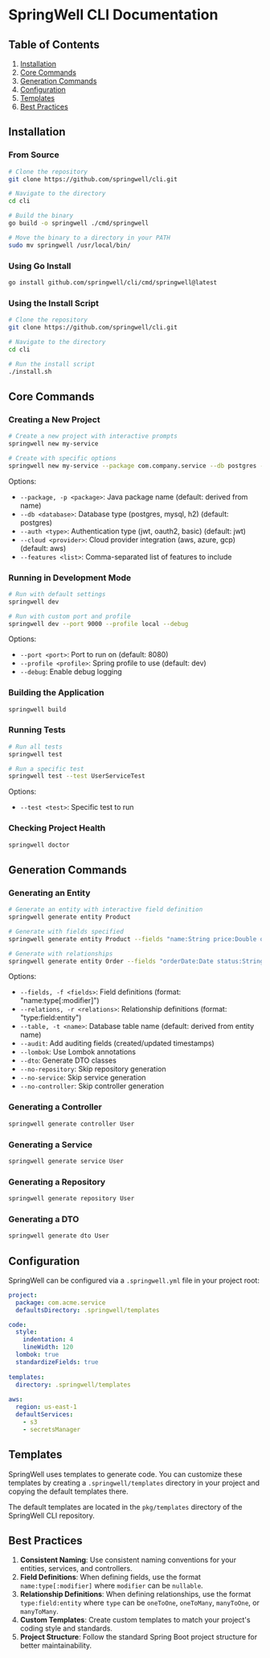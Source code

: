 # SpringWell CLI Documentation

## Table of Contents

1. [Installation](#installation)
2. [Core Commands](#core-commands)
3. [Generation Commands](#generation-commands)
4. [Configuration](#configuration)
5. [Templates](#templates)
6. [Best Practices](#best-practices)

## Installation

### From Source

```bash
# Clone the repository
git clone https://github.com/springwell/cli.git

# Navigate to the directory
cd cli

# Build the binary
go build -o springwell ./cmd/springwell

# Move the binary to a directory in your PATH
sudo mv springwell /usr/local/bin/
```

### Using Go Install

```bash
go install github.com/springwell/cli/cmd/springwell@latest
```

### Using the Install Script

```bash
# Clone the repository
git clone https://github.com/springwell/cli.git

# Navigate to the directory
cd cli

# Run the install script
./install.sh
```

## Core Commands

### Creating a New Project

```bash
# Create a new project with interactive prompts
springwell new my-service

# Create with specific options
springwell new my-service --package com.company.service --db postgres --auth jwt
```

Options:
- `--package, -p <package>`: Java package name (default: derived from name)
- `--db <database>`: Database type (postgres, mysql, h2) (default: postgres)
- `--auth <type>`: Authentication type (jwt, oauth2, basic) (default: jwt)
- `--cloud <provider>`: Cloud provider integration (aws, azure, gcp) (default: aws)
- `--features <list>`: Comma-separated list of features to include

### Running in Development Mode

```bash
# Run with default settings
springwell dev

# Run with custom port and profile
springwell dev --port 9000 --profile local --debug
```

Options:
- `--port <port>`: Port to run on (default: 8080)
- `--profile <profile>`: Spring profile to use (default: dev)
- `--debug`: Enable debug logging

### Building the Application

```bash
springwell build
```

### Running Tests

```bash
# Run all tests
springwell test

# Run a specific test
springwell test --test UserServiceTest
```

Options:
- `--test <test>`: Specific test to run

### Checking Project Health

```bash
springwell doctor
```

## Generation Commands

### Generating an Entity

```bash
# Generate an entity with interactive field definition
springwell generate entity Product

# Generate with fields specified
springwell generate entity Product --fields "name:String price:Double quantity:Integer description:String:nullable"

# Generate with relationships
springwell generate entity Order --fields "orderDate:Date status:String" --relations "manyToOne:customer:User oneToMany:items:OrderItem"
```

Options:
- `--fields, -f <fields>`: Field definitions (format: "name:type[:modifier]")
- `--relations, -r <relations>`: Relationship definitions (format: "type:field:entity")
- `--table, -t <name>`: Database table name (default: derived from entity name)
- `--audit`: Add auditing fields (created/updated timestamps)
- `--lombok`: Use Lombok annotations
- `--dto`: Generate DTO classes
- `--no-repository`: Skip repository generation
- `--no-service`: Skip service generation
- `--no-controller`: Skip controller generation

### Generating a Controller

```bash
springwell generate controller User
```

### Generating a Service

```bash
springwell generate service User
```

### Generating a Repository

```bash
springwell generate repository User
```

### Generating a DTO

```bash
springwell generate dto User
```

## Configuration

SpringWell can be configured via a `.springwell.yml` file in your project root:

```yaml
project:
  package: com.acme.service
  defaultsDirectory: .springwell/templates

code:
  style:
    indentation: 4
    lineWidth: 120
  lombok: true
  standardizeFields: true
  
templates:
  directory: .springwell/templates
  
aws:
  region: us-east-1
  defaultServices:
    - s3
    - secretsManager
```

## Templates

SpringWell uses templates to generate code. You can customize these templates by creating a `.springwell/templates` directory in your project and copying the default templates there.

The default templates are located in the `pkg/templates` directory of the SpringWell CLI repository.

## Best Practices

1. **Consistent Naming**: Use consistent naming conventions for your entities, services, and controllers.
2. **Field Definitions**: When defining fields, use the format `name:type[:modifier]` where `modifier` can be `nullable`.
3. **Relationship Definitions**: When defining relationships, use the format `type:field:entity` where `type` can be `oneToOne`, `oneToMany`, `manyToOne`, or `manyToMany`.
4. **Custom Templates**: Create custom templates to match your project's coding style and standards.
5. **Project Structure**: Follow the standard Spring Boot project structure for better maintainability. 
